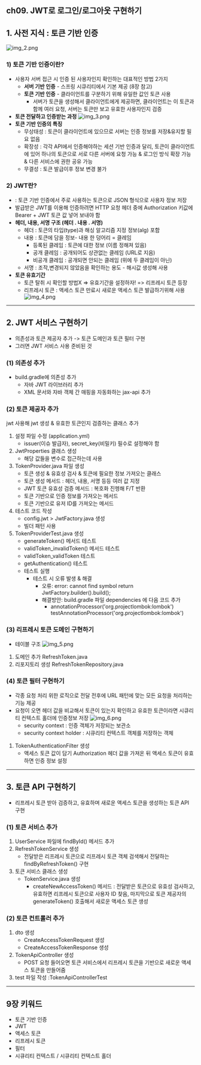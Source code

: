 ch09. JWT로 로그인/로그아웃 구현하기
--------------------------------
## 1. 사전 지식 : 토큰 기반 인증
![img_2.png](img_2.png)

### 1) 토큰 기반 인증이란?
* 사용자 서버 접근 시 인증 된 사용자인지 확인하는 대표적인 방법 2가지
  * <b>서버 기반 인증</b> - 스프링 시큐리티에서 기본 제공 (8장 참고)
  * <b>토큰 기반 인증</b> - 클라이언트를 구분하기 위해 유일한 값인 토큰 사용
    * 서버가 토큰을 생성해서 클라이언트에게 제공하면, 클라이언트는 이 토큰과 함께 여러 요청, 
      서버는 토큰만 보고 유효한 사용자인지 검증
* <b>토큰 전달하고 인증받는 과정</b>
  ![img_3.png](img_3.png)
* <b>토큰 기반 인증의 특징</b>
  * 무상태성 : 토큰이 클라이언트에 있으므로 서버는 인증 정보를 저장&유지할 필요 없음
  * 확장성 : 각각 API에서 인증해야하는 세션 기반 인증과 달리, 
            토큰이 클라이언트에 있어 하나의 토큰으로 서로 다른 서버에 요청 가능 
            & 로그인 방식 확장 가능 & 다른 서비스에 권한 공유 가능
  * 무결성 : 토큰 발급이후 정보 변경 불가

### 2) JWT란?
* : 토큰 기반 인증에서 주로 사용하는 토큰으로 JSON 형식으로 사용자 정보 저장
* 발급받은 JWT를 이용해 인증하려면 HTTP 요청 헤더 중에 Authorization 키값에 Bearer + JWT 토큰 값 넣어 보내야 함
* <b>헤더, 내용, 서명 구조 (헤더 . 내용 . 서명)</b>
  * 헤더 : 토큰의 타입(type)과 해싱 알고리즘 지정 정보(alg) 포함 
  * 내용 : 토큰에 담을 정보- 내용 한 덩어리 = 클레임
    * 등록된 클레임 : 토큰에 대한 정보 (이름 정해져 있음)
    * 공개 클레임 : 공개되어도 상관없는 클레임 (URL로 지음)
    * 비공개 클레임 : 공개되면 안되는 클레임 (위에 두 클레임이 아닌)
  * 서명 : 조작,변경되지 않았음을 확인하는 용도 - 해시값 생성해 사용
* <b>토큰 유효기간</b>
  * 토큰 탈취 시 확인할 방법X => 유효기간을 설정하자! => 리프레시 토큰 등장
  * 리프레시 토큰 : 액세스 토큰 만료시 새로운 액세스 토큰 발급하기위해 사용
    ![img_4.png](img_4.png)

---------------------------------------------------------

## 2. JWT 서비스 구현하기
* 의존성과 토큰 제공자 추가 -> 토큰 도메인과 토큰 필터 구현 
* 그러면 JWT 서비스 사용 준비된 것

### (1) 의존성 추가
* build.gradle에 의존성 추가
  * 자바 JWT 라이브러리 추가
  * XML 문서와 자바 객체 간 매핑을 자동화하는 jax-api 추가 
  
### (2) 토큰 제공자 추가
jwt 사용해 jwt 생성 & 유효한 토큰인지 검증하는 클래스 추가 <br>
  1) 설정 파일 수정 (application.yml) 
     * issuer(이슈 발급자), secret_key(비밀키) 필수로 설정해야 함
  2) JwtProperties 클래스 생성
     * 해당 값들을 변수로 접근하는데 사용
  3) TokenProvider.java 파일 생성
     * 토큰 생성 & 유효성 검사 & 토큰에 필요한 정보 가져오는 클래스 
     * 토큰 생성 메서드 : 헤더, 내용, 서명 등등 여러 값 지정
     * JWT 토큰 유효성 검증 메서드 :  복호화 진헹해 F/T 반환
     * 토큰 기반으로 인증 정보를 가져오는 메서드 
     * 토큰 기반으로 유저 ID를 가져오는 메서드 
  4) 테스트 코드 작성
     * config.jwt > JwtFactory.java 생성
     * 빌더 패턴 사용
  5) TokenProviderTest.java 생성
     * generateToken() 메서드 테스트
     * validToken_invalidToken() 메서드 테스트
     * validToken_validToken 테스트
     * getAuthentication() 테스트
     * 테스트 실행
       * 테스트 시 오류 발생 & 해결
         * 오류: error: cannot find symbol return JwtFactory.builder().build();
         * 해결방안: build.gradle 파일 dependencies 에 다음 코드 추가
           * annotationProcessor('org.projectlombok:lombok')
           testAnnotationProcessor('org.projectlombok:lombok')

### (3) 리프레시 토큰 도메인 구현하기
* 테이블 구조
  ![img_5.png](img_5.png)
1) 도메인 추가 RefreshToken.java
2) 리포지토리 생성 RefreshTokenRepository.java

### (4) 토큰 필터 구현하기
* 각종 요청 처리 위한 로직으로 전달 전후에 URL 패턴에 맞는 모든 요청을 처리하는 기능 제공
* 요청이 오면 헤더 값을 비교해서 토큰이 있는지 확인하고 유효한 토큰이라면 시큐리티 컨텍스트 홀더에 인증정보 저장
  ![img_6.png](img_6.png) <br>
    * security context : 인증 객체가 저장되는 보관소
    * security context holder : 시큐리티 컨텍스트 객체를 저장하는 객체
1) TokenAuthenticationFilter 생성
   * 액세스 토큰 값이 담기 Authorization 헤더 값을 가져온 뒤 액세스 토큰이 유효하면 인증 정보 설정

---------------------------------------------------------

## 3. 토큰 API 구현하기 
* 리프레시 토큰 받아 검증하고, 유효하며 새로운 액세스 토큰을 생성하는 토큰 API 구현

### (1) 토큰 서비스 추가
  1) UserService 파일에 findById() 메서드 추가
  2) RefreshTokenService 생성
     - 전달받은 리프레시 토큰으로 리프레시 토큰 객체 검색해서 전달하는 findByRefreshToken() 구현
  3) 토큰 서비스 클래스 생성
     * TokenService.java 생성
       * createNewAccessToken() 메서드 : 전달받은 토큰으로 유효성 검사하고, 유효하면 리프레시 토큰으로 사용자 ID 찾음,
                                        마지막으로 토큰 제공자의 generateToken() 호출해서 새로운 액세스 토큰 생성
### (2) 토큰 컨트롤러 추가
  1) dto 생성
     * CreateAccessTokenRequest 생성
     * CreateAccessTokenResponse 생성
  2) TokenApiController 생성
     * POST 요청 들어오면 토큰 서비스에서 리프레시 토큰을 기반으로 새로운 액세스 토큰을 만들어줌
  3) test 파일 작성 :TokenApiControllerTest
  
---------------------------------------------------------

## 9장 키워드
   * 토큰 기반 인증
   * JWT
   * 액세스 토큰
   * 리프레시 토큰
   * 필터
   * 시큐리티 컨텍스트 / 시큐리티 컨텍스트 홀더